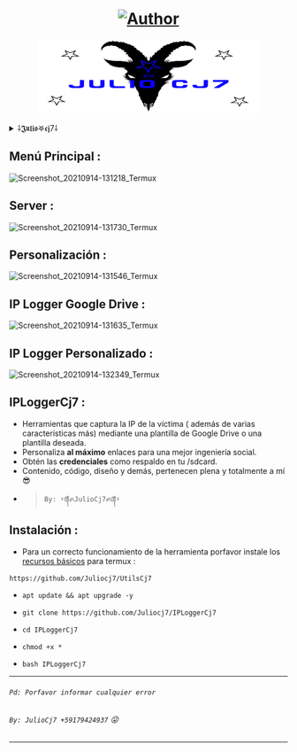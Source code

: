 <h1 align="center"><a href="https://github.com/Juliocj7"><img title="Author" src="https://img.shields.io/badge/Author-⍣᭕ᬁ᭖𝕵𝖚𝖑𝖎𝖔𖤐𝖈𝖏7᭖᭕ᬁ⍣-svg?style=flat&color=FF0000&logo=github"></a></h1>


<p align="center"><img src="https://github.com/Juliocj7/Juliocj7/blob/main/JulioCj7.gif" width="400" height="135"/> </p>


<details>
<summary> ⸸𝕵𝖚𝖑𝖎𝖔𖤐𝖈𝖏7⸸ </summary>
<br>

 - Puedes mirar... pero porfavor NO !!! copies NADA !!!
 - Inmundo animal.

</details>

## Menú Principal :
![Screenshot_20210914-131218_Termux](https://user-images.githubusercontent.com/81049859/133305897-4a9e21d9-8264-4e3b-90c1-7fb11d0cae96.png)

## Server :
![Screenshot_20210914-131730_Termux](https://user-images.githubusercontent.com/81049859/133305945-1a8448ea-1b79-43b2-8096-131a801e6c38.png)

## Personalización :
![Screenshot_20210914-131546_Termux](https://user-images.githubusercontent.com/81049859/133306072-f24e6638-54a9-418d-a815-00fc87e63f7d.png)

## IP Logger Google Drive :
![Screenshot_20210914-131635_Termux](https://user-images.githubusercontent.com/81049859/133306261-95f44a7e-fd37-4dfa-b650-45a1f6b5855d.png)

## IP Logger Personalizado :
![Screenshot_20210914-132349_Termux](https://user-images.githubusercontent.com/81049859/133306281-b2371e27-c33a-4c8e-bf08-d00edbf14df8.png)

## IPLoggerCj7 :
* Herramientas que captura la IP de la víctima ( además de varias características más) mediante una plantilla de Google Drive o una plantilla deseada.
* Personaliza **al máximo** enlaces para una mejor ingeniería social.
* Obtén las **credenciales** como respaldo en tu /sdcard.
* Contenido, código, diseño y demás, pertenecen plena y totalmente a mí :sunglasses:
- > ` By: ⍣᭕ᬁ᭖JulioCj7᭖᭕ᬁ⍣ `

## Instalación :

* Para un correcto funcionamiento de la herramienta porfavor instale los [recursos básicos](https://github.com/Juliocj7/UtilsCj7) para termux :

~~~
https://github.com/Juliocj7/UtilsCj7
~~~

* `apt update && apt upgrade -y`

* `git clone https://github.com/Juliocj7/IPLoggerCj7`

* `cd IPLoggerCj7`

* `chmod +x *`

* `bash IPLoggerCj7`

---
###### `Pd: Porfavor informar cualquier error`
###### `By: JulioCj7 +59179424937` :stuck_out_tongue_winking_eye:
---
